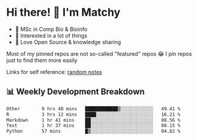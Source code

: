 # Hi there! 👋 I'm Matchy

- 🧬 MSc in Comp Bio & Bioinfo
- 🎈 Interested in a lot of things
- 💜 Love Open Source & knowledge sharing

Most of my pinned repos are not so-called "featured" repos 😂 I pin repos just to find them more easily

Links for self reference: [random notes](https://matchy233.github.io/random-notes)

## 📊 Weekly Development Breakdown

<!--START_SECTION:waka-->

```txt
Other        9 hrs 48 mins   ████████████▒░░░░░░░░░░░░   49.41 %
R            3 hrs 12 mins   ████░░░░░░░░░░░░░░░░░░░░░   16.21 %
Markdown     1 hr 41 mins    ██░░░░░░░░░░░░░░░░░░░░░░░   08.56 %
Text         1 hr 37 mins    ██░░░░░░░░░░░░░░░░░░░░░░░   08.15 %
Python       57 mins         █▒░░░░░░░░░░░░░░░░░░░░░░░   04.82 %
```

<!--END_SECTION:waka-->
